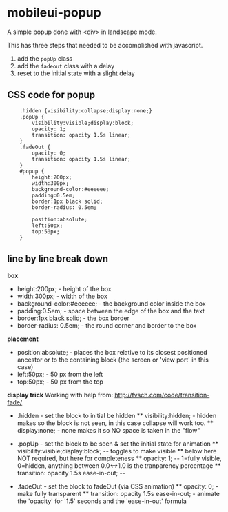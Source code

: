 # mobileui-popup
A simple popup done with &lt;div> in landscape mode.

This has three steps that needed to be accomplished with javascript.

1. add the ```popUp``` class
2. add the ```fadeout``` class with a delay
3. reset to the initial state with a slight delay


## CSS code for popup ##
```
    .hidden {visibility:collapse;display:none;}
    .popUp {
        visibility:visible;display:block;
        opacity: 1;
        transition: opacity 1.5s linear;
    }
    .fadeOut {
        opacity: 0;
        transition: opacity 1.5s linear;
    }
    #popup {
        height:200px;
        width:300px;
        background-color:#eeeeee;
        padding:0.5em;
        border:1px black solid;
        border-radius: 0.5em;

        position:absolute;
        left:50px;
        top:50px;
    }
```

## line by line break down ##

**box**

* height:200px;  - height of the box
* width:300px;   - width of the box
* background-color:#eeeeee; - the background color inside the box
* padding:0.5em; - space between the edge of the box and the text
* border:1px black solid; - the box border
* border-radius: 0.5em; - the round corner and border to the box

**placement**

* position:absolute; - places the box relative to its closest positioned ancestor or to the containing block (the screen or 'view port' in this case)
* left:50px; - 50 px from the left
* top:50px; - 50 px from the top

**display trick**
Working with help from: http://fvsch.com/code/transition-fade/

* .hidden - set the block to initial be hidden
** visibility:hidden; - hidden makes so the block is not seen, in this case collapse will work too.
** display:none; - none makes it so NO space is taken in the "flow"

* .popUp - set the block to be seen & set the initial state for animation
** visibility:visible;display:block; -- toggles to make visible
** below here NOT required, but here for completeness
** opacity: 1; -- 1=fully visible, 0=hidden, anything between 0.0&lt;-&gt;1.0 is the tranparency percentage
** transition: opacity 1.5s ease-in-out; -- 

* .fadeOut - set the block to fadeOut (via CSS animation)
** opacity: 0; - make fully transparent
** transition: opacity 1.5s ease-in-out; - animate the 'opacity' for '1.5' seconds and the 'ease-in-out' formula


